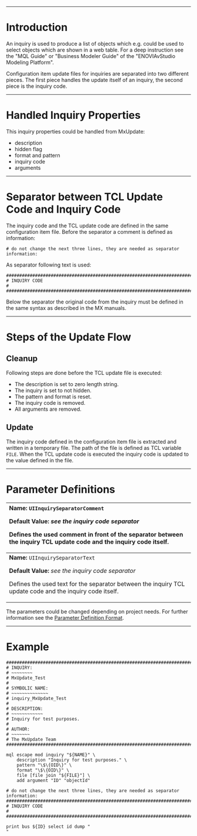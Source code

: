 


---


# Introduction #
An inquiry is used to produce a list of objects which e.g. could be used to
select objects which are shown in a web table. For a deep instruction see the
"MQL Guide" or "Business Modeler Guide" of the "ENOVIAvStudio Modeling
Platform".

Configuration item update files for inquiries are separated into two different
pieces. The first piece handles the update itself of an inquiry, the second
piece is the inquiry code.


---


# Handled Inquiry Properties #
This inquiry properties could be handled from MxUpdate:
  * description
  * hidden flag
  * format and pattern
  * inquiry code
  * arguments


---


# Separator between TCL Update Code and Inquiry Code #
The inquiry code and the TCL update code are defined in the same configuration
item file. Before the separator a comment is defined as information:
```
# do not change the next three lines, they are needed as separator information:
```
As separator following text is used:
```
################################################################################
# INQUIRY CODE                                                                 #
################################################################################
```
Below the separator the original code from the inquiry must be defined in the
same syntax as described in the MX manuals.


---


# Steps of the Update Flow #

## Cleanup ##
Following steps are done before the TCL update file is executed:
  * The description is set to zero length string.
  * The inquiry is set to not hidden.
  * The pattern and format is reset.
  * The inquiry code is removed.
  * All arguments are removed.

## Update ##
The inquiry code defined in the configuration item file is extracted and
written in a temporary file. The path of the file is defined as TCL variable
`FILE`. When the TCL update code is executed the inquiry code is updated to
the value defined in the file.


---


# Parameter Definitions #
| **Name:** `UIInquirySeparatorComment`        <p><b>Default Value:</b> <i>see the inquiry code separator</i> </p><p>Defines the used comment in front of the separator between the inquiry TCL update code and the inquiry code itself.</p> |
|:-------------------------------------------------------------------------------------------------------------------------------------------------------------------------------------------------------------------------------------------|
| **Name:** `UIInquirySeparatorText`           <p><b>Default Value:</b> <i>see the inquiry code separator</i> </p><p>Defines the used text for the separator between the inquiry TCL update code and the inquiry code itself.</p>            |

The parameters could be changed depending on project needs. For further
information see the [Parameter Definition Format](UpdatePropertyFileFormat_ParameterDef.md).


---


# Example #

```
################################################################################
# INQUIRY:
# ~~~~~~~~
# MxUpdate_Test
#
# SYMBOLIC NAME:
# ~~~~~~~~~~~~~~
# inquiry_MxUpdate_Test
#
# DESCRIPTION:
# ~~~~~~~~~~~~
# Inquiry for test purposes.
#
# AUTHOR:
# ~~~~~~~
# The MxUpdate Team
################################################################################

mql escape mod inquiry "${NAME}" \
    description "Inquiry for test purposes." \
    pattern "\$\{OID\}" \
    format "\$\{OID\}" \
    file [file join "${FILE}"] \
    add argument "ID" "objectId"

# do not change the next three lines, they are needed as separator information:
################################################################################
# INQUIRY CODE                                                                 #
################################################################################

print bus ${ID} select id dump "
"
```